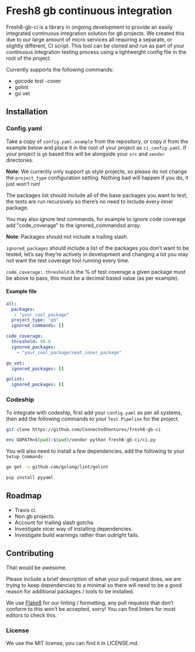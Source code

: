 # Fresh8 gb continuous integration

Fresh8-gb-ci is a library in ongoing development to provide an easily integrated continuous integration solution for gb projects. We created this due to our large amount of micro services all requiring a separate, or slightly different, CI script. This tool can be cloned and run as part of your continuous integration testing process using a lightweight config file in the root of the project.

Currently supports the following commands:

* gocode test -cover
* golint
* go vet

## Installation

### Config.yaml

Take a copy of `config.yaml.example` from the repository, or copy it from the example below and place it in the root of your project as `ci_config.yaml`. If your project is `gb` based this will be alongside your `src` and `vendor` directories.

**Note**: We currently only support `gb` style projects, so please do not change the `project_type` configuration setting. Nothing bad will happen if you do, it just won’t run!

The packages list should include all of the base packages you want to test, the tests are run recursively so there’s no need to include every inner package.

You may also ignore test commands, for example to ignore code coverage add "code_coverage" to the ignored_commandsd array.

**Note**: Packages should not include a trailing slash.

`ignored_packages` should include a list of the packages you don’t want to be tested, let’s say they’re actively in development and changing a lot you may not want the test coverage tool running every time.

`code_coverage: threshold` is the % of test coverage a given package must be above to pass, this must be a decimal based value (as per example).

#### Example file

```YAML
all:
  packages:
   - "your_cool_package"
  project_type: "gb"
  ignored_commands: []

code_coverage:
  threshold: 90.0
  ignored_packages:
    - "your_cool_package/neat_inner_package"

go_vet:
  ignored_packages: []

golint:
  ignored_packages: []

```

### Codeship

To integrate with codeship, first add your `config.yaml` as per all systems, then add the following commands to your `Test Pipeline` for the project.

```bash
git clone https://github.com/ConnectedVentures/fresh8-gb-ci

env GOPATH=$(pwd):$(pwd)/vendor python fresh8-gb-ci/ci.py
```

You will also need to install a few dependencies, add the following to your `Setup Commands`

```bash
go get -u github.com/golang/lint/golint

pip install pyyaml
```

## Roadmap

* Travis ci.
* Non gb projects.
* Account for trailing slash gotcha
* Investigate nicer way of installing dependencies.
* Investigate build warnings rather than outright fails.

## Contributing

That would be awesome.

Please include a brief description of what your pull request does, we are trying to keep dependencies to a minimal so there will need to be a good reason for additional packages / tools to be installed.

We use [Flake8](https://pypi.python.org/pypi/flake8) for our linting / formatting, any pull requests that don’t conform to this won’t be accepted, sorry! You can find linters for most editors to check this.

### License

We use the MIT license, you can find it in LICENSE.md.
